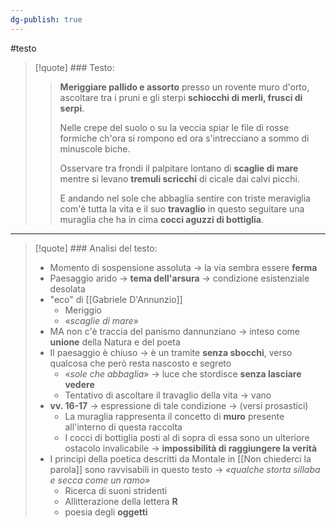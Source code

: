 ```yaml
---
dg-publish: true
---
```

#testo 

> [!quote] ### Testo:
>> **Meriggiare pallido e assorto**
>> presso un rovente muro d'orto,
>> ascoltare tra i pruni e gli sterpi
>> **schiocchi di merli, frusci di serpi**.
>>
>> Nelle crepe del suolo o su la veccia
>> spiar le file di rosse formiche
>> ch'ora si rompono ed ora s'intrecciano
>> a sommo di minuscole biche.
>>
>> Osservare tra frondi il palpitare
>> lontano di **scaglie di mare**
>> mentre si levano **tremuli scricchi**
>> di cicale dai calvi picchi.
>>
>> E andando nel sole che abbaglia
>> sentire con triste meraviglia
>> com'è tutta la vita e il suo **travaglio**
>> in questo seguitare una muraglia
>> che ha in cima **cocci aguzzi di bottiglia**.

--- 

> [!quote] ### Analisi del testo:
> - Momento di sospensione assoluta -> la via sembra essere **ferma**
> - Paesaggio arido -> **tema dell'arsura** -> condizione esistenziale desolata
> - "eco" di [[Gabriele D'Annunzio]]
> 	- Meriggio
> 	- «*scaglie di mare*»
> - MA non c'è traccia del panismo dannunziano -> inteso come **unione** della Natura e del poeta
> - Il paesaggio è chiuso -> è un tramite **senza sbocchi**, verso qualcosa che però resta nascosto e segreto
> 	- «*sole che abbaglia*» -> luce che stordisce **senza lasciare vedere**
> 	- Tentativo di ascoltare il travaglio della vita -> vano
> - **vv. 16-17** -> espressione di tale condizione -> (versi prosastici)
> 	- La muraglia rappresenta il concetto di **muro** presente all'interno di questa raccolta
> 	- I cocci di bottiglia posti al di sopra di essa sono un ulteriore ostacolo invalicabile -> **impossibilità di raggiungere la verità**
> - I principi della poetica descritti da Montale in [[Non chiederci la parola]] sono ravvisabili in questo testo -> _«qualche storta sillaba e secca come un ramo»_
> 	- Ricerca di suoni stridenti
> 	- Allitterazione della lettera **R**
> 	- poesia degli **oggetti**

